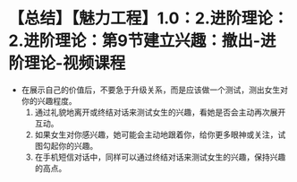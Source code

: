 # 【总结】【魅力工程】1.0：2.进阶理论：2.进阶理论：第9节建立兴趣：撤出-进阶理论-视频课程

-   在展示自己的价值后，不要急于升级关系，而是应该做一个测试，测出女生对你的兴趣程度。
    1.  通过礼貌地离开或终结对话来测试女生的兴趣，看她是否会主动再次展开互动。
    2.  如果女生对你感兴趣，她可能会主动地跟着你，给你更多眼神或关注，试图勾起你的兴趣。
    3.  在手机短信对话中，同样可以通过终结对话来测试女生的兴趣，保持兴趣的高点。